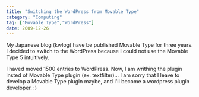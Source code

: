 ```yaml
---
title: "Switching the WordPress from Movable Type"
category: "Computing"
tag: ["Movable Type","WordPress"]
date: 2009-12-26
---
```

My Japanese blog (kwlog) have be published Movable Type for three years. I decided to switch to the WordPress because I could not use the Movable Type 5 intuitively. 

I haved moved 1500 entries to WordPress. Now, I am writhing the plugin insted of Movable Type plugin (ex. textfilter)... I am sorry that I leave to develop a Movable Type plugin maybe, and I'll become a wordpress plugin developer. :)





